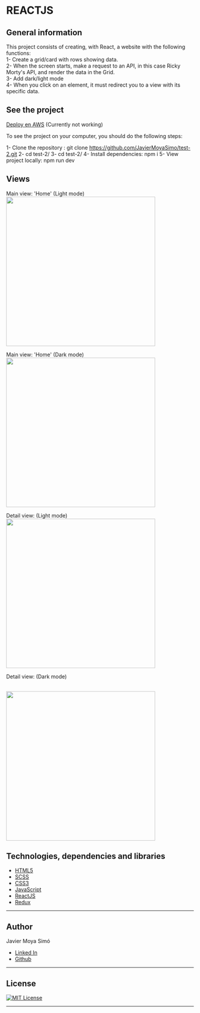 # REACTJS



## General information

This project consists of creating, with React, a website with the following functions:
</br>
1- Create a grid/card with rows showing data.
</br>
2- When the screen starts, make a request to an API, in this case Ricky Morty's API, and render the data in the Grid.
</br>
3- Add dark/light mode
</br>
4- When you click on an element, it must redirect you to a view with its specific data.



## See the project
[Deploy en AWS](https://master.d37c60farjbbhs.amplifyapp.com/)  (Currently not working)

To see the project on your computer, you should do the following steps:

1- Clone the repository : git clone https://github.com/JavierMoyaSimo/test-2.git
2- cd test-2/
3- cd test-2/
4- Install dependencies: npm i
5- View project locally: npm run dev


## Views

Main view: 'Home' (Light mode)
<br>
<img src="./img/img1.PNG" width="400em"/>
<br>

Main view: 'Home' (Dark mode)
<br>
<img src="./img/img2.PNG" width="400em"/>
<br>

Detail view: (Light mode)
<br>
<img src="./img/img3.PNG" width="400em"/>
<br>

Detail view: (Dark mode)

<br>
<img src="./img/img4.PNG" width="400em"/>
<br>


## Technologies, dependencies and libraries


- [HTML5](https://html5.org/)
- [SCSS](https://sass-lang.com/)
- [CSS3](https://developer.mozilla.org/en-US/docs/Web/CSS)
- [JavaScript](https://www.javascript.com/)
- [ReactJS](https://es.reactjs.org/)
- [Redux](https://redux.js.org//)

---

## Author


Javier Moya Simó

- [Linked In](https://www.linkedin.com/in/javier-moya-simo/)
- [Github](https://github.com/JavierMoyaSimo)

---

## License

[![MIT License](https://img.shields.io/badge/License-MIT-green.svg)](https://choosealicense.com/licenses/mit/)

---
